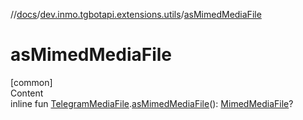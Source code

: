 //[docs](../../index.md)/[dev.inmo.tgbotapi.extensions.utils](index.md)/[asMimedMediaFile](as-mimed-media-file.md)



# asMimedMediaFile  
[common]  
Content  
inline fun [TelegramMediaFile](../dev.inmo.tgbotapi.types.files.abstracts/-telegram-media-file/index.md).[asMimedMediaFile](as-mimed-media-file.md)(): [MimedMediaFile](../dev.inmo.tgbotapi.types.files.abstracts/-mimed-media-file/index.md)?  



